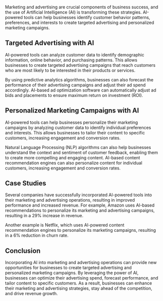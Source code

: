 
Marketing and advertising are crucial components of business success, and the use of Artificial Intelligence (AI) is transforming these strategies. AI-powered tools can help businesses identify customer behavior patterns, preferences, and interests to create targeted advertising and personalized marketing campaigns.

Targeted Advertising with AI
----------------------------

AI-powered tools can analyze customer data to identify demographic information, online behavior, and purchasing patterns. This allows businesses to create targeted advertising campaigns that reach customers who are most likely to be interested in their products or services.

By using predictive analytics algorithms, businesses can also forecast the performance of their advertising campaigns and adjust their ad spend accordingly. AI-based ad optimization software can automatically adjust ad bids and placements to ensure maximum return on investment (ROI).

Personalized Marketing Campaigns with AI
----------------------------------------

AI-powered tools can help businesses personalize their marketing campaigns by analyzing customer data to identify individual preferences and interests. This allows businesses to tailor their content to specific customers, increasing engagement and conversion rates.

Natural Language Processing (NLP) algorithms can also help businesses understand the context and sentiment of customer feedback, enabling them to create more compelling and engaging content. AI-based content recommendation engines can also personalize content for individual customers, increasing engagement and conversion rates.

Case Studies
------------

Several companies have successfully incorporated AI-powered tools into their marketing and advertising operations, resulting in improved performance and increased revenue. For example, Amazon uses AI-based recommendations to personalize its marketing and advertising campaigns, resulting in a 29% increase in revenue.

Another example is Netflix, which uses AI-powered content recommendation engines to personalize its marketing campaigns, resulting in a 6% reduction in churn rate.

Conclusion
----------

Incorporating AI into marketing and advertising operations can provide new opportunities for businesses to create targeted advertising and personalized marketing campaigns. By leveraging the power of AI, businesses can optimize their advertising spend, forecast performance, and tailor content to specific customers. As a result, businesses can enhance their marketing and advertising strategies, stay ahead of the competition, and drive revenue growth.
